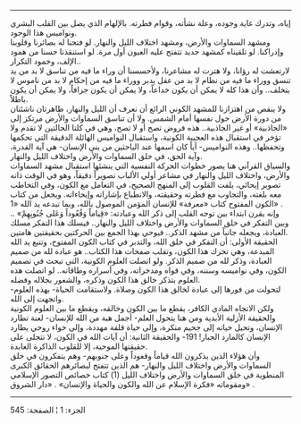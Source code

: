 ------------------------------------------------------------------------

إياه، وتدرك غاية وجوده، وعلة نشأته، وقوام فطرته. بالإلهام الذي يصل بين
القلب البشري ونواميس هذا الوجود.  
ومشهد السماوات والأرض، ومشهد اختلاف الليل والنهار. لو فتحنا له بصائرنا
وقلوبنا وإدراكنا. لو تلقيناه كمشهد جديد تتفتح عليه العيون أول مرة. لو
استنقذنا حسنا من همود الإلف، وخمود التكرار..  
لارتعشت له رؤانا، ولا هتزت له مشاعرنا، ولأحسسنا أن وراء ما فيه من تناسق
لا بد من يد تنسق ووراء ما فيه من نظام لا بد من عقل يدبر ووراء ما فيه من
إحكام لا بد من ناموس لا يتخلف.. وأن هذا كله لا يمكن أن يكون خداعاً، ولا
يمكن أن يكون جزافاً، ولا يمكن أن يكون باطلاً.  
ولا ينقص من اهتزازنا للمشهد الكوني الرائع أن نعرف أن الليل والنهار،
ظاهرتان ناشئتان من دورة الأرض حول نفسها أمام الشمس. ولا أن تناسق
السماوات والأرض مرتكز إلى «الجاذبية» أو غير الجاذبية.. هذه فروض تصح أو
لا تصح، وهي في كلتا الحالتين لا تقدم ولا تؤخر في استقبال هذه العجيبة
الكونية، واستقبال النواميس الهائلة الدقيقة التي تحكمها وتحفظها.. وهذه
النواميس- أياً كان اسمها عند الباحثين من بني الإنسان- هي آية القدرة، وآية
الحق، في خلق السماوات والأرض واختلاف الليل والنهار.  
والسياق القرآني هنا يصور خطوات الحركة النفسية التي ينشئها استقبال مشهد
السماوات والأرض، واختلاف الليل والنهار في مشاعر أولي الألباب تصويراً
دقيقاً، وهو في الوقت ذاته تصوير إيحائي، يلفت القلوب إلى المنهج الصحيح، في
التعامل مع الكون، وفي التخاطب معه بلغته، والتجاوب مع فطرته وحقيقته،
والانطباع بإشاراته وإيحاءاته. ويجعل من كتاب الكون المفتوح كتاب «معرفة»
للإنسان المؤمن الموصول بالله، وبما تبدعه يد الله «1» .  
وإنه يقرن ابتداء بين توجه القلب إلى ذكر الله وعبادته: «قِياماً وَقُعُوداً وَعَلى
جُنُوبِهِمْ» .. وبين التفكر في خلق السماوات والأرض واختلاف الليل والنهار..
فيسلك هذا التفكر مسلك العبادة، ويجعله جانباً من مشهد الذكر.. فيوحي بهذا
الجمع بين الحركتين بحقيقتين هامتين.  
الحقيقة الأولى: أن التفكر في خلق الله، والتدبر في كتاب الكون المفتوح،
وتتبع يد الله المبدعة، وهي تحرك هذا الكون، وتقلب صفحات هذا الكتاب.. هو
عبادة لله من صميم العبادة، وذكر لله من صميم الذكر. ولو اتصلت العلوم
الكونية، التي تبحث في تصميم الكون، وفي نواميسه وسننه، وفي قواه ومدخراته،
وفي أسراره وطاقاته.. لو اتصلت هذه العلوم بتذكر خالق هذا الكون وذكره،
والشعور بجلاله وفضله.  
لتحولت من فورها إلى عبادة لخالق هذا الكون وصلاة. ولاستقامت الحياة- بهذه
العلوم- واتجهت إلى الله.  
ولكن الاتجاه المادي الكافر، يقطع ما بين الكون وخالقه، ويقطع ما بين
العلوم الكونية والحقيقة الأزلية الأبدية ومن هنا يتحول العلم- أجمل هبة من
الله للإنسان- لعنة تطارد الإنسان، وتحيل حياته إلى جحيم منكرة، وإلى حياة
قلقة مهددة، وإلى خواء روحي يطارد الإنسان كالمارد الجبار! 191- والحقيقة
الثانية: أن آيات الله في الكون، لا تتجلى على حقيقتها الموحية، إلا للقلوب
الذاكرة العابدة.  
وأن هؤلاء الذين يذكرون الله قياماً وقعوداً وعلى جنوبهم- وهم يتفكرون في خلق
السماوات والأرض واختلاف الليل والنهار- هم الذين تتفتح لبصائرهم الحقائق
الكبرى المنطوية في خلق السماوات والأرض واختلاف الليل (1) كتاب خصائص
التصور الإسلامي ومقوماته «فكرة الإسلام عن الله والكون والحياة والإنسان»
. «دار الشروق» .

------------------------------------------------------------------------

الجزء: 1 ¦ الصفحة: 545
